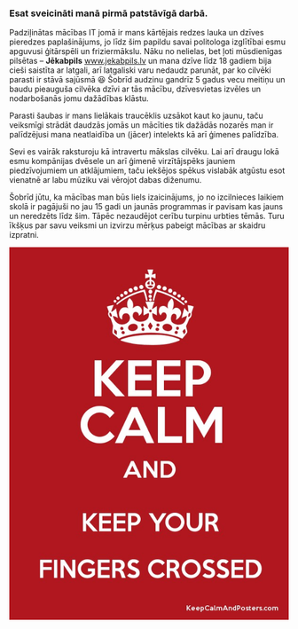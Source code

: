  

### Esat sveicināti manā pirmā patstāvīgā darbā. 

Padziļinātas mācības IT jomā ir mans kārtējais redzes lauka 
un dzīves pieredzes paplašinājums, jo līdz šim papildu savai politologa izglītībai esmu apguvusi ģitārspēli 
un friziermākslu. Nāku no nelielas, bet ļoti mūsdienīgas pilsētas – **Jēkabpils** www.jekabpils.lv un 
mana dzīve līdz 18 gadiem bija cieši saistīta ar latgali, arī latgaliski varu nedaudz parunāt, par ko cilvēki 
parasti ir stāvā sajūsmā :laughing:  Šobrīd audzinu gandrīz 5 gadus vecu meitiņu un baudu pieauguša
cilvēka dzīvi ar tās mācību, dzīvesvietas izvēles un nodarbošanās jomu dažādības klāstu.

Parasti šaubas ir mans lielākais traucēklis uzsākot kaut ko jaunu, taču veiksmīgi strādāt daudzās jomās un 
mācīties tik dažādās nozarēs man ir palīdzējusi mana neatlaidība un (jācer) intelekts kā arī ģimenes 
palīdzība.

Sevi es vairāk raksturoju kā intravertu mākslas cilvēku. Lai arī draugu lokā esmu kompānijas dvēsele un 
arī ģimenē virzītājspēks jauniem piedzīvojumiem un atklājumiem, taču iekšējos spēkus vislabāk atgūstu 
esot vienatnē ar labu mūziku vai vērojot dabas diženumu. 


Šobrīd jūtu, ka mācības man būs liels izaicinājums, jo no izcilnieces laikiem skolā ir pagājuši no jau 15 
gadi un jaunās programmas ir pavisam kas jauns un neredzēts līdz šim. Tāpēc nezaudējot cerību turpinu 
urbties tēmās. Turu īkšķus par savu veiksmi un izvirzu mērķus pabeigt mācības ar skaidru izpratni. 

![This is an image](finger.jpg)
